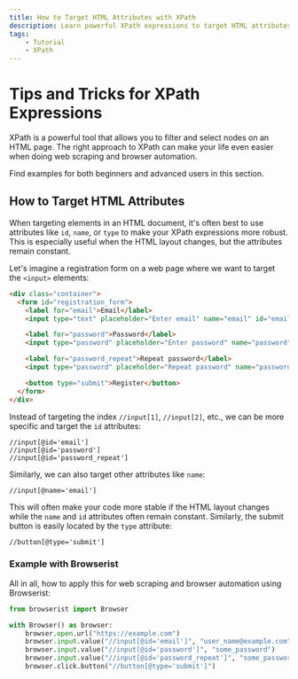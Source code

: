```yaml
---
title: How to Target HTML Attributes with XPath
description: Learn powerful XPath expressions to target HTML attributes like @id and @name instead of relying on element position or indexes. Includes code examples.
tags:
    - Tutorial
    - XPath
---
```


# Tips and Tricks for XPath Expressions
XPath is a powerful tool that allows you to filter and select nodes on an HTML page. The right approach to XPath can make your life even easier when doing web scraping and browser automation.

Find examples for both beginners and advanced users in this section.

## How to Target HTML Attributes
When targeting elements in an HTML document, it's often best to use attributes like `id`, `name`, or `type` to make your XPath expressions more robust. This is especially useful when the HTML layout changes, but the attributes remain constant.

Let's imagine a registration form on a web page where we want to target the `<input>` elements:

```html linenums="1"
<div class="container">
  <form id="registration_form">
    <label for="email">Email</label>
    <input type="text" placeholder="Enter email" name="email" id="email" required />

    <label for="password">Password</label>
    <input type="password" placeholder="Enter password" name="password" id="password" required />

    <label for="password_repeat">Repeat password</label>
    <input type="password" placeholder="Repeat password" name="password_repeat" id="password_repeat" required />

    <button type="submit">Register</button>
  </form>
</div>
```

Instead of targeting the index `//input[1]`, `//input[2]`, etc., we can be more specific and target the `id` attributes:

```text title=""
//input[@id='email']
//input[@id='password']
//input[@id='password_repeat']
```

Similarly, we can also target other attributes like `name`:

```text title=""
//input[@name='email']
```

This will often make your code more stable if the HTML layout changes while the `name` and `id` attributes often remain constant. Similarly, the submit button is easily located by the `type` attribute:

```text title=""
//button[@type='submit']
```

### Example with Browserist
All in all, how to apply this for web scraping and browser automation using Browserist:

```python linenums="1" hl_lines="5-9"
from browserist import Browser

with Browser() as browser:
    browser.open.url("https://example.com")
    browser.input.value("//input[@id='email']", "user_name@example.com")
    browser.input.value("//input[@id='password']", "some_password")
    browser.input.value("//input[@id='password_repeat']", "some_password")
    browser.click.button("//button[@type='submit']")
```
